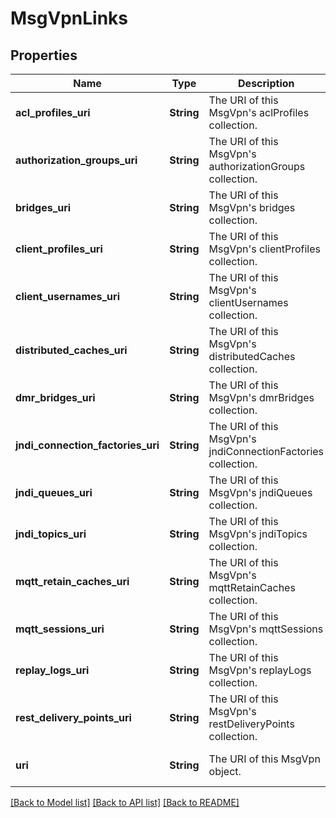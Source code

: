 # MsgVpnLinks

## Properties
Name | Type | Description | Notes
------------ | ------------- | ------------- | -------------
**acl_profiles_uri** | **String** | The URI of this MsgVpn&#39;s aclProfiles collection. | [optional] [default to null]
**authorization_groups_uri** | **String** | The URI of this MsgVpn&#39;s authorizationGroups collection. | [optional] [default to null]
**bridges_uri** | **String** | The URI of this MsgVpn&#39;s bridges collection. | [optional] [default to null]
**client_profiles_uri** | **String** | The URI of this MsgVpn&#39;s clientProfiles collection. | [optional] [default to null]
**client_usernames_uri** | **String** | The URI of this MsgVpn&#39;s clientUsernames collection. | [optional] [default to null]
**distributed_caches_uri** | **String** | The URI of this MsgVpn&#39;s distributedCaches collection. | [optional] [default to null]
**dmr_bridges_uri** | **String** | The URI of this MsgVpn&#39;s dmrBridges collection. | [optional] [default to null]
**jndi_connection_factories_uri** | **String** | The URI of this MsgVpn&#39;s jndiConnectionFactories collection. | [optional] [default to null]
**jndi_queues_uri** | **String** | The URI of this MsgVpn&#39;s jndiQueues collection. | [optional] [default to null]
**jndi_topics_uri** | **String** | The URI of this MsgVpn&#39;s jndiTopics collection. | [optional] [default to null]
**mqtt_retain_caches_uri** | **String** | The URI of this MsgVpn&#39;s mqttRetainCaches collection. | [optional] [default to null]
**mqtt_sessions_uri** | **String** | The URI of this MsgVpn&#39;s mqttSessions collection. | [optional] [default to null]
**replay_logs_uri** | **String** | The URI of this MsgVpn&#39;s replayLogs collection. | [optional] [default to null]
**rest_delivery_points_uri** | **String** | The URI of this MsgVpn&#39;s restDeliveryPoints collection. | [optional] [default to null]
**uri** | **String** | The URI of this MsgVpn object. | [optional] [default to null]

[[Back to Model list]](../README.md#documentation-for-models) [[Back to API list]](../README.md#documentation-for-api-endpoints) [[Back to README]](../README.md)


